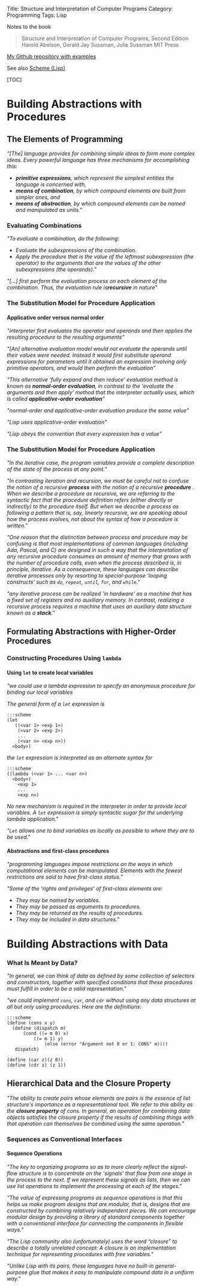 Title: Structure and Interpretation of Computer Programs
Category: Programming
Tags: Lisp

Notes to the book
> Structure and Interpretation of Computer Programs, Second Edition
> Harold Abelson, Gerald Jay Sussman, Julie Sussman
> MIT Press


[My Github repository with examples](https://github.com/LukasWoodtli/SchemeCourse)

See also [Scheme (Lisp)]({filename}/scheme.rst)

[TOC]

# Building Abstractions with Procedures

## The Elements of Programming

*"[The] language provides for combining simple ideas to form more complex ideas.  Every powerful language has three mechanisms for accomplishing this:*

- ***primitive expressions**, which represent the simplest entities the language is concerned with,*
- ***means of combination**, by which compound elements are built from simpler ones, and*
- ***means of abstraction**, by which compound elements can be named and manipulated as units."*

### Evaluating Combinations

*"To evaluate a combination, do the following:*
- *Evaluate the subexpressions of the combination.*
- *Apply the procedure that is the value of the leftmost subexpression (the operator) to the arguments that are the values of the other subexpressions (the operands).*"

*"[...] first perform the evaluation process on each element of the combination. Thus, the evaluation rule is**recursive** in nature"*

### The Substitution Model for Procedure Application
#### Applicative order versus normal order

*"interpreter first evaluates the operator and operands and then applies the resulting procedure to the resulting arguments"*

*"[An] alternative evaluation model would not evaluate the operands until their values were needed. Instead it would first substitute operand expressions for parameters until it obtained an expression involving only primitive operators, and would then perform the evaluation"*

*"This alternative 'fully expand and then reduce' evaluation method is known as **normal-order evaluation**, in contrast to the 'evaluate the arguments and then apply' method that the interpreter actually uses, which is called **applicative-order evaluation**"*

*"normal-order and applicative-order evaluation produce the same value"*

*"Lisp uses applicative-order evaluation"*

*"Lisp obeys the convention that every expression has a value"*

### The Substitution Model for Procedure Application

*"In the iterative case, the program variables provide a complete description of the state of the process at any point."*

*"In contrasting iteration and recursion, we must be careful not to confuse the notion of a recursive **process** with the notion of a recursive **procedure** . When we describe a procedure as recursive, we are referring to the syntactic fact that the procedure definition refers (either directly or indirectly) to the procedure itself. But when we describe a process as following a pattern that is, say, linearly recursive, we are speaking about how the process evolves, not about the syntax of how a procedure is written."*

*"One reason that the distinction between process and procedure may be confusing is that most implementations of common languages (including Ada, Pascal, and C) are designed in such a way that the interpretation of any recursive procedure consumes an amount of memory that grows with the number of procedure calls, even when the process described is, in principle, iterative. As a consequence, these languages can describe iterative processes only by resorting to special-purpose 'looping constructs' such as `do`, `repeat`, `until`, `for`, and `while`."*

*"any iterative process can be realized 'in hardware' as a machine that has a fixed set of registers and no auxiliary memory. In contrast, realizing a recursive process requires a machine that uses an auxiliary data structure known as a **stack**."*


## Formulating Abstractions with Higher-Order Procedures
### Constructing Procedures Using `lambda`

#### Using `let` to create local variables

*"we could use a lambda expression to specify an anonymous procedure for binding our local variables*

*The general form of a `let` expression is*

    :::scheme
    (let
       ((<var 1> <exp 1>)
        (<var 2> <exp 2>)
        ...
        (<var n> <exp n>))
      <body>)

*the `let` expression is interpreted as an alternate syntax for*

    :::scheme
    ((lambda (<var 1> ... <var n>)
      <body>)
        <exp 1>
        ...
        <exp n>)

*No new mechanism is required in the interpreter in order to provide local variables. A `let` expression is simply syntactic sugar for the underlying lambda application."*

*"`Let` allows one to bind variables as locally as possible to where they are to be used."*


#### Abstractions and first-class procedures

*"programming languages impose restrictions on the ways in which computational elements can be manipulated. Elements with the fewest restrictions are said to have first-class status."*

*"Some of the 'rights and privileges' of first-class elements are:*
- *They may be named by variables.*
- *They may be passed as arguments to procedures.*
- *They may be returned as the results of procedures.*
- *They may be included in data structures."*

# Building Abstractions with Data

### What Is Meant by Data?

*"In general, we can think of data as defined by some collection of selectors and constructors, together with specified conditions that these procedures must fulfill in order to be a valid representation."*

*"we could implement `cons`, `car`, and `cdr` without using any data structures at all but only using procedures. Here are the definitions:*

    :::scheme
    (define (cons x y)
      (define (dispatch m)
          (cond ((= m 0) x)
              ((= m 1) y)
                  (else (error "Argument not 0 or 1: CONS" m))))
       dispatch)

    (define (car z)(z 0))
    (define (cdr z) (z 1))

## Hierarchical Data and the Closure Property

*"The ability to create pairs whose elements are pairs is the essence of list structure's importance as a representational tool. We refer to this ability as the **closure property** of cons. In general, an operation for combining data objects satisfies the closure property if the results of combining things with that operation can themselves be combined using the same operation."*



### Sequences as Conventional Interfaces

#### Sequence Operations

*"The key to organizing programs so as to more clearly reflect the signal-flow structure is to concentrate on the 'signals' that flow from one stage in the process to the next. If we represent these signals as lists, then we can use list operations to implement the processing at each of the stages."*

*"The value of expressing programs as sequence operations is that this helps us make program designs that are modular, that is, designs that are constructed by combining relatively independent pieces. We can encourage modular design by providing a library of standard components together with a conventional interface for connecting the components in flexible ways."*

*"The Lisp community also (unfortunately) uses the word “closure” to describe a totally unrelated concept: A closure is an implementation technique for representing procedures with free variables."*

*"Unlike Lisp with its pairs, these languages have no built-in general-purpose glue that makes it easy to manipulate compound data in a uniform way."*
